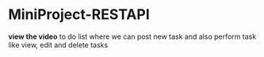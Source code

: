 # MiniProject-RESTAPI
**view the video**
to do list where we can post new task and also perform task like view, edit and delete tasks
